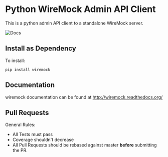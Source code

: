 Python WireMock Admin API Client
================================

This is a python admin API client to a standalone WireMock server.

![Docs](https://img.shields.io/badge/docs-latest-brightgreen.svg)


Install as Dependency
--------------------

To install:

    pip install wiremock


Documentation
-------------

wiremock documentation can be found at http://wiremock.readthedocs.org/


Pull Requests
-------------

General Rules:
  - All Tests must pass
  - Coverage shouldn't decrease
  - All Pull Requests should be rebased against master **before** submitting the PR.